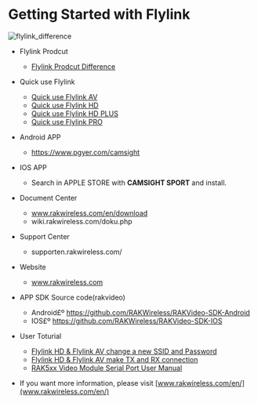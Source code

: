 ﻿# Getting Started with Flylink 


![flylink_difference](https://github.com/RAKWireless/Flylink/blob/master/img/flylink_difference.png)

- Flylink Prodcut
  -   [Flylink Prodcut Difference](http://wiki.rakwireless.com/doku.php?id=video-product:flylink)
- Quick use Flylink
  - [Quick use Flylink AV](https://github.com/RAKWireless/Flylink/wiki/)
  - [Quick use Flylink HD](https://github.com/RAKWireless/Flylink/wiki/Flylink-HD-GET-STARTED-NOW!)
  - [Quick use Flylink HD PLUS](https://github.com/RAKWireless/Flylink/wiki/Flylink-HD-Plus-GET-STARTED-NOW!)
  - [Quick use Flylink PRO](https://github.com/RAKWireless/Flylink/wiki/Flylink-Pro-GET-STARTED-NOW!)

- Android APP     
  - https://www.pgyer.com/camsight 
- IOS APP 
  -  Search in APPLE STORE with **CAMSIGHT SPORT** and install.
- Document Center
  - www.rakwireless.com/en/download 
  - wiki.rakwireless.com/doku.php
- Support Center
  - supporten.rakwireless.com/
- Website
  - www.rakwireless.com
- APP SDK Source code(rakvideo)
  -  Android£º https://github.com/RAKWireless/RAKVideo-SDK-Android
  -  IOS£º     https://github.com/RAKWireless/RAKVideo-SDK-IOS
- User Toturial
  -  [Flylink HD & Flylink AV change a new SSID and Password](https://github.com/RAKWireless/Flylink/wiki/Flylink-HD-&-Flylink-AV-change-a-new-SSID-and-Password)
  -  [Flylink HD & Flylink AV make TX and RX connection](https://github.com/RAKWireless/Flylink/wiki/Flylink-HD-&-Flylink-AV-make-TX-and-RX-connection)
  -  [RAK5xx Video Module Serial Port User Manual](https://github.com/RAKWireless/Flylink/wiki/RAK5xx-Video-Module-Serial-Port-User-Manual)


- If you want more information, please visit [www.rakwireless.com/en/](www.rakwireless.com/en/)
